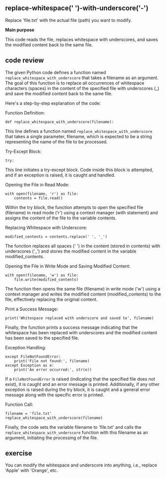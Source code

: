 ## replace-whitespace(' ')-with-underscore('-')

Replace 'file.txt' with the actual file (path) you want to modify.

**Main purpose**

This code reads the file, replaces whitespace with underscores, and saves the modified content back to the same file.

## code review
The given Python code defines a function named `replace_whitespace_with_underscore` that takes a filename as an argument. The goal of this function is to replace all occurrences of whitespace characters (spaces) in the content of the specified file with underscores (_) and save the modified content back to the same file.

Here's a step-by-step explanation of the code:

Function Definition:
```
def replace_whitespace_with_underscore(filename):
```
This line defines a function named `replace_whitespace_with_underscore` that takes a single parameter, filename, which is expected to be a string representing the name of the file to be processed.

Try-Except Block:
```
try:
```
This line initiates a try-except block. Code inside this block is attempted, and if an exception is raised, it is caught and handled.

Opening the File in Read Mode:
```
with open(filename, 'r') as file:
    contents = file.read()
```
Within the try block, the function attempts to open the specified file (filename) in read mode ('r') using a context manager (with statement) and assigns the content of the file to the variable contents.

Replacing Whitespace with Underscore:
```
modified_contents = contents.replace(' ', '_')
```
The function replaces all spaces (' ') in the content (stored in contents) with underscores ('_') and stores the modified content in the variable modified_contents.

Opening the File in Write Mode and Saving Modified Content:
```
with open(filename, 'w') as file:
    file.write(modified_contents)
```
The function then opens the same file (filename) in write mode ('w') using a context manager and writes the modified content (modified_contents) to the file, effectively replacing the original content.

Print a Success Message:
```
print('Whitespace replaced with underscore and saved to', filename)
```
Finally, the function prints a success message indicating that the whitespace has been replaced with underscores and the modified content has been saved to the specified file.

Exception Handling:
```
except FileNotFoundError:
    print('File not found:', filename)
except Exception as e:
    print('An error occurred:', str(e))
```
If a `FileNotFoundError` is raised (indicating that the specified file does not exist), it is caught and an error message is printed. Additionally, if any other exception is raised during the try block, it is caught and a general error message along with the specific error is printed.

Function Call:
```
filename = 'file.txt'
replace_whitespace_with_underscore(filename)
```
Finally, the code sets the variable filename to 'file.txt' and calls the `replace_whitespace_with_underscore` function with this filename as an argument, initiating the processing of the file.

## exercise
You can modify the whitespace and underscore into anything, i.e., replace 'Apple' with 'Orange', etc.
